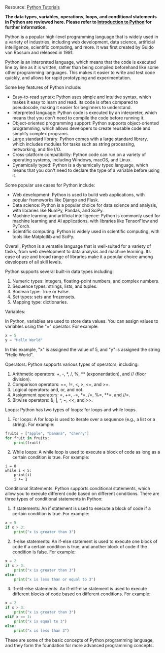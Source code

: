 Resource: [Python Tutorials](https://www.w3schools.com/python/python_intro.asp)

**The data types, variables, operations, loops, and conditional statements in Python are reviewed here. Please refer to [Introduction to Python](https://github.com/MathBioInfo/learning-resources/tree/main/Introduction%20to%20Python) for further information.**

Python is a popular high-level programming language that is widely used in a variety of industries, including web development, data science, artificial intelligence, scientific computing, and more. It was first created by Guido van Rossum and released in 1991.

Python is an interpreted language, which means that the code is executed line by line as it is written, rather than being compiled beforehand like some other programming languages. This makes it easier to write and test code quickly, and allows for rapid prototyping and experimentation.

Some key features of Python include:
- Easy-to-read syntax: Python uses simple and intuitive syntax, which makes it easy to learn and read. Its code is often compared to pseudocode, making it easier for beginners to understand.
- Interpreted language: Python code is executed by an interpreter, which means that you don't need to compile the code before running it.
- Object-oriented programming support: Python supports object-oriented programming, which allows developers to create reusable code and simplify complex programs.
- Large standard library: Python comes with a large standard library, which includes modules for tasks such as string processing, networking, and file I/O.
- Cross-platform compatibility: Python code can run on a variety of operating systems, including Windows, macOS, and Linux.
- Dynamically typed: Python is a dynamically typed language, which means that you don't need to declare the type of a variable before using it.

Some popular use cases for Python include:
- Web development: Python is used to build web applications, with popular frameworks like Django and Flask.
- Data science: Python is a popular choice for data science and analysis, with libraries like NumPy, Pandas, and SciPy.
- Machine learning and artificial intelligence: Python is commonly used for machine learning and AI applications, with libraries like TensorFlow and PyTorch.
- Scientific computing: Python is widely used in scientific computing, with tools like Matplotlib and SciPy.

Overall, Python is a versatile language that is well-suited for a variety of tasks, from web development to data analysis and machine learning. Its ease of use and broad range of libraries make it a popular choice among developers of all skill levels.


Python supports several built-in data types including:
1. Numeric types: integers, floating-point numbers, and complex numbers.
2. Sequence types: strings, lists, and tuples.
3. Boolean type: True or False.
4. Set types: sets and frozensets.
5. Mapping type: dictionaries.

Variables:

In Python, variables are used to store data values. You can assign values to variables using the "=" operator. For example:
``` Python
x = 5
y = "Hello World" 
```
In this example, "x" is assigned the value of 5, and "y" is assigned the string "Hello World".

Operators:
Python supports various types of operators, including:
1. Arithmetic operators: +, -, *, /, %, ** (exponentiation), and // (floor division).
2. Comparison operators: ==, !=, <, >, <=, and >=.
3. Logical operators: and, or, and not.
4. Assignment operators: =, +=, -=, *=, /=, %=, **=, and //=.
5. Bitwise operators: &, |, ^, ~, <<, and >>.

Loops:
Python has two types of loops: for loops and while loops.
1. For loops: A for loop is used to iterate over a sequence (e.g., a list or a string). For example:
```Python
fruits = ["apple", "banana", "cherry"]
for fruit in fruits:
    print(fruit)
```
2. While loops: A while loop is used to execute a block of code as long as a certain condition is true. For example:
```Phyton
i = 0
while i < 5:
    print(i)
    i += 1
```

Conditional Statements:
Python supports conditional statements, which allow you to execute different code based on different conditions. There are three types of conditional statements in Python:
1. If statements: An if statement is used to execute a block of code if a certain condition is true. For example:
```Python
x = 5
if x > 3:
    print("x is greater than 3")
```
2. If-else statements: An if-else statement is used to execute one block of code if a certain condition is true, and another block of code if the condition is false. For example:
```Python
x = 2
if x > 3:
    print("x is greater than 3")
else:
    print("x is less than or equal to 3")
```
3. If-elif-else statements: An if-elif-else statement is used to execute different blocks of code based on different conditions. For example:
```Python
x = 2
if x > 3:
    print("x is greater than 3")
elif x == 3:
    print("x is equal to 3")
else:
    print("x is less than 3")
```
These are some of the basic concepts of Python programming language, and they form the foundation for more advanced programming concepts.
